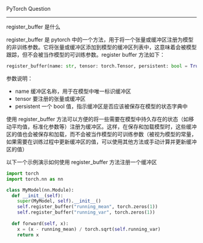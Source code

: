 PyTorch Question

---

register_buffer 是什么

register_buffer 是 pytorch 中的一个方法，用于将一个张量或缓冲区注册为模型的非训练参数。它将张量或缓冲区添加到模型的缓冲区列表中，这意味着会被模型跟踪，但不会被当作模型的可训练参数。register buffer 方法如下：

~~~python
register_buffer(name: str, tensor: torch.Tensor, persistent: bool = True) -> None
~~~

参数说明：

- name 缓冲区名称，用于在模型中唯一标识缓冲区
- tensor 要注册的张量或缓冲区
- persistent 一个 bool 值，指示缓冲区是否应该被保存在模型的状态字典中

使用 register_buffer 方法可以方便的将一些需要在模型中持久存在的状态（如移动平均值，标准化参数等）注册为缓冲区。这样，在保存和加载模型时，这些缓冲区的值也会被保存和加载，而不会被当作模型的可训练参数（被视为模型的常量，如果需要在训练过程中更新缓冲区的值，可以使用其他方法或手动计算并更新缓冲区的值）

以下一个示例演示如何使用 register_buffer 方法注册一个缓冲区

~~~python
import torch
import torch.nn as nn

class MyModel(nn.Module):
  def __init__(self):
    super(MyModel, self).__init__()
    self.register_buffer("running_mean", torch.zeros(1))
    self.register_buffer("running_var", torch.zeros(1))
    
  def forward(self, x):
    x = (x - running_mean) / torch.sqrt(self.running_var)
    return x 
~~~



























